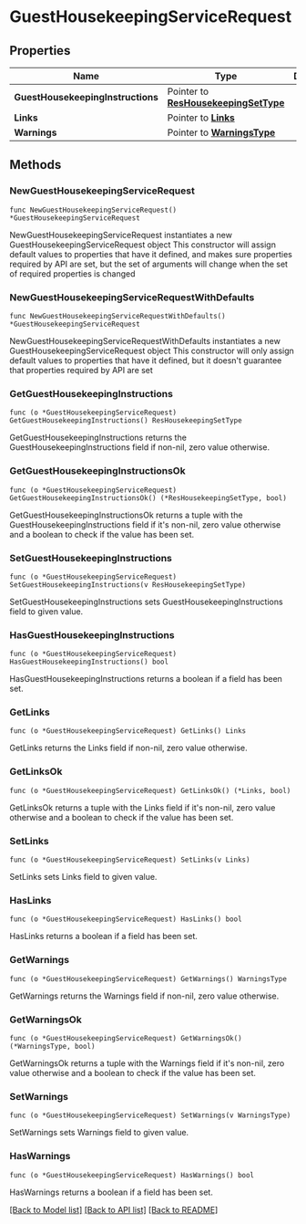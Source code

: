 # GuestHousekeepingServiceRequest

## Properties

Name | Type | Description | Notes
------------ | ------------- | ------------- | -------------
**GuestHousekeepingInstructions** | Pointer to [**ResHousekeepingSetType**](ResHousekeepingSetType.md) |  | [optional] 
**Links** | Pointer to [**Links**](Links.md) |  | [optional] 
**Warnings** | Pointer to [**WarningsType**](WarningsType.md) |  | [optional] 

## Methods

### NewGuestHousekeepingServiceRequest

`func NewGuestHousekeepingServiceRequest() *GuestHousekeepingServiceRequest`

NewGuestHousekeepingServiceRequest instantiates a new GuestHousekeepingServiceRequest object
This constructor will assign default values to properties that have it defined,
and makes sure properties required by API are set, but the set of arguments
will change when the set of required properties is changed

### NewGuestHousekeepingServiceRequestWithDefaults

`func NewGuestHousekeepingServiceRequestWithDefaults() *GuestHousekeepingServiceRequest`

NewGuestHousekeepingServiceRequestWithDefaults instantiates a new GuestHousekeepingServiceRequest object
This constructor will only assign default values to properties that have it defined,
but it doesn't guarantee that properties required by API are set

### GetGuestHousekeepingInstructions

`func (o *GuestHousekeepingServiceRequest) GetGuestHousekeepingInstructions() ResHousekeepingSetType`

GetGuestHousekeepingInstructions returns the GuestHousekeepingInstructions field if non-nil, zero value otherwise.

### GetGuestHousekeepingInstructionsOk

`func (o *GuestHousekeepingServiceRequest) GetGuestHousekeepingInstructionsOk() (*ResHousekeepingSetType, bool)`

GetGuestHousekeepingInstructionsOk returns a tuple with the GuestHousekeepingInstructions field if it's non-nil, zero value otherwise
and a boolean to check if the value has been set.

### SetGuestHousekeepingInstructions

`func (o *GuestHousekeepingServiceRequest) SetGuestHousekeepingInstructions(v ResHousekeepingSetType)`

SetGuestHousekeepingInstructions sets GuestHousekeepingInstructions field to given value.

### HasGuestHousekeepingInstructions

`func (o *GuestHousekeepingServiceRequest) HasGuestHousekeepingInstructions() bool`

HasGuestHousekeepingInstructions returns a boolean if a field has been set.

### GetLinks

`func (o *GuestHousekeepingServiceRequest) GetLinks() Links`

GetLinks returns the Links field if non-nil, zero value otherwise.

### GetLinksOk

`func (o *GuestHousekeepingServiceRequest) GetLinksOk() (*Links, bool)`

GetLinksOk returns a tuple with the Links field if it's non-nil, zero value otherwise
and a boolean to check if the value has been set.

### SetLinks

`func (o *GuestHousekeepingServiceRequest) SetLinks(v Links)`

SetLinks sets Links field to given value.

### HasLinks

`func (o *GuestHousekeepingServiceRequest) HasLinks() bool`

HasLinks returns a boolean if a field has been set.

### GetWarnings

`func (o *GuestHousekeepingServiceRequest) GetWarnings() WarningsType`

GetWarnings returns the Warnings field if non-nil, zero value otherwise.

### GetWarningsOk

`func (o *GuestHousekeepingServiceRequest) GetWarningsOk() (*WarningsType, bool)`

GetWarningsOk returns a tuple with the Warnings field if it's non-nil, zero value otherwise
and a boolean to check if the value has been set.

### SetWarnings

`func (o *GuestHousekeepingServiceRequest) SetWarnings(v WarningsType)`

SetWarnings sets Warnings field to given value.

### HasWarnings

`func (o *GuestHousekeepingServiceRequest) HasWarnings() bool`

HasWarnings returns a boolean if a field has been set.


[[Back to Model list]](../README.md#documentation-for-models) [[Back to API list]](../README.md#documentation-for-api-endpoints) [[Back to README]](../README.md)


